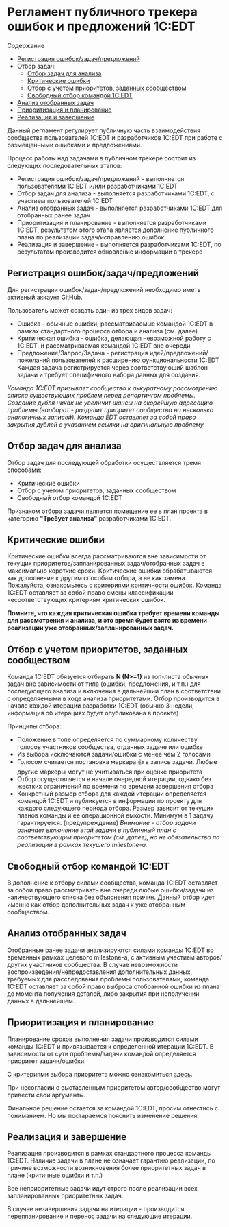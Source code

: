 # Регламент публичного трекера ошибок и предложений 1С:EDT

Содержание
- [Регистрация ошибок/задач/предложений](#регистрация-ошибокзадачпредложений)
- Отбор задач:
  - [Отбор задач для анализа](#отбор-задач-для-анализа)
  - [Критические ошибки](#критические-ошибки)
  - [Отбор с учетом приоритетов, заданных сообществом](#отбор-с-учетом-приоритетов-заданных-сообществом)
  - [Свободный отбор командой 1C:EDT](#свободный-отбор-командой-1cedt)
- [Анализ отобранных задач](#анализ-отобранных-задач)
- [Приоритизация и планирование](#приоритизация-и-планирование)
- [Реализация и завершение](#реализация-и-завершение)


Данный регламент регулирует публичную часть взаимодействия сообщества пользователей 1C:EDT и разработчиков 1C:EDT при работе с размещенными ошибками и предложениями.

Процесс работы над задачами в публичном трекере состоит из следующих последовательных этапов:
- Регистрация ошибок/задач/предложений - выполняется пользователями 1C:EDT и/или разработчиками 1C:EDT
- Отбор задач для анализа - выполняется разработчиками 1C:EDT, с участием пользователей 1C:EDT
- Анализ отобранных задач - выполняется разработчиками 1C:EDT для отобранных ранее задач
- Приоритизация и планирование - выполняется разработчиками 1C:EDT, результатом этого этапа является дополнение публичного плана по реализации задач/исправлению ошибок
- Реализация и завершение - выполняется разработчиками 1C:EDT, по результатам производится обновление информации в трекере

## Регистрация ошибок/задач/предложений

Для регистрации ошибок/задач/предложений необходимо иметь активный аккаунт GitHub.

Пользователь может создать один из трех видов задач:
- Ошибка - обычные ошибки, рассматриваемые командой 1C:EDT в рамках стандартного процесса отбора и анализа (см. далее)
- Критическая ошибка - ошибка, делающая невозможной работу с 1C:EDT, и рассматриваемая командой 1C:EDT вне очереди
- Предложение/Запрос/Задача - регистрация идей/предложений/пожеланий пользователей к расширению функциональности 1C:EDT
Каждая задача регистрируется через соответствующий шаблон задачи и требует специфичного набора данных для создания.

*Команда 1C:EDT призывает сообщество к аккуратному рассмотрению списка существующих проблем перед репортингом проблемы. Создание дубля никак не увеличит шансы на скорейшую адресацию проблемы (наоборот - разделит приоритет сообщества на несколько аналогичных записей). Команда EDT оставляет за собой право закрытия дублей с указанием ссылки на оригинальную проблему.*

## Отбор задач для анализа

Отбор задач для последующей обработки осуществляется тремя способами:
- Критические ошибки
- Отбор с учетом приоритетов, заданных сообществом
- Свободный отбор командой 1C:EDT

Признаком отбора задачи является помещение ее в план проекта в категорию **"Требует анализа"** разработчиками 1C:EDT. 

## Критические ошибки

Критические ошибки всегда рассматриваются вне зависимости от текущих приоритетов/запланированных задач/отобранных задач в максимально короткие сроки. Критические ошибки обрабатываются как дополнение к другим способам отбора, а не как замена.
Пожалуйста, ознакомьтесь с [критериями критичности ошибок](TASK_CLASSIFICATION.md). Команда 1C:EDT оставляет за собой право смены классификации несоответствующих критериям критических ошибок.

**Помните, что каждая критическая ошибка требует времени команды для рассмотрения и анализа, и это время будет взято из времени реализации уже отобранных/запланированных задач.**

## Отбор с учетом приоритетов, заданных сообществом

Команда 1C:EDT обязуется отбирать **N (N>=1)** из топ-листа обычных задач вне зависимости от типа (ошибки, предложения, и т.п.) для последующего анализа и включения в дальнейший план в соответствии с определяемыми в ходе анализа приоритетами. Отбор производится в начале каждой итерации разработки 1C:EDT (обычно 3 недели, информация об итерациях будет опубликована в проекте)

Принципы отбора:
- Положение в топе определяется по суммарному количеству голосов участников сообщества, отданных задаче или ошибке
- Из выбора исключаются задачи/ошибки с менее чем 2 голосами
- Голосом считается постановка маркера :+1: в запись задачи. Любые другие маркеры могут не учитываться при оценке приоритета
- Отбор осуществляется в начале очередной итерации, однако без жестких ограничений по времени по времени завершения отбора
- Конкретный размер отбора для каждой итерации определяется командой 1C:EDT и публикуется в информации по проекту для каждого следующего периода отбора. Размер зависит от текущих планов команды и ее операционной емкости. Минимум в 1 задачу гарантируется.
(предупреждение) *Внимание - отбор задачи означает включение этой задачи в публичный план с соответствующим приоритетом (см. далее), но не обязательство по реализации в рамках текущего milestone-а.*

## Свободный отбор командой 1C:EDT

В дополнение к отбору силами сообщества, команда 1C:EDT оставляет за собой право рассматривать вне очереди любые ошибки/задачи из наличествующего списка без объяснения причин. Данный отбор идет именно как отбор дополнительных задач к уже отобранным сообществом. 

## Анализ отобранных задач

Отобранные ранее задачи анализируются силами команды 1C:EDT во временных рамках целевого milestone-а, с активным участием авторов/других участников сообщества. В случае невозможности воспроизведения/непредоставления дополнительных данных, требуемых для расследования проблемы пользователями, команда 1C:EDT оставляет за собой право выброса отобранной ошибки из плана до момента получения деталей, либо закрытия при неполучении данных в дальнейшем.

## Приоритизация и планирование

Планирование сроков выполнения задачи производится силами команды 1C:EDT и привязывается к определенной итерации 1C:EDT. В зависимости от сути проблемы/задачи командой определяется приоритет задачи/ошибки.

С критериями выбора приоритета можно ознакомиться [здесь](TASK_CLASSIFICATION.md).

При несогласии с выставленным приоритетом автор/сообщество могут привести свои аргументы. 

Финальное решение остается за командой 1C:EDT, просим отнестись с пониманием. Но мы постараемся пояснить изменение решения.

## Реализация и завершение

Реализация производится в рамках стандартного процесса команды 1C:EDT. Наличие задачи в плане не означает гарантию реализации, по причине возможности возникновения более приоритетных задач в плане (критичные ошибки и т.п.)

Все неприоритетные задачи идут строго после реализации всех запланированных приоритетных задач.

В случае незавершения задачи на итерации - производится перепланирование и перенос задачи на следующие итерации. 
